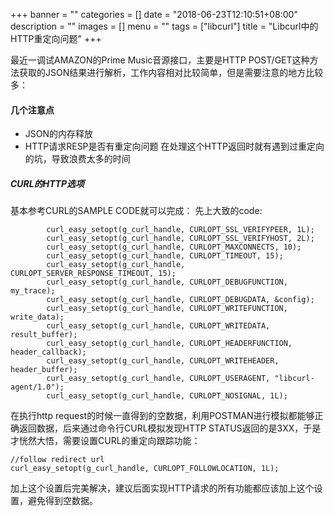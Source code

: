 
+++
banner = ""
categories = []
date = "2018-06-23T12:10:51+08:00"
description = ""
images = []
menu = ""
tags = ["libcurl"]
title = "Libcurl中的HTTP重定向问题"
+++


最近一调试AMAZON的Prime Music音源接口，主要是HTTP POST/GET这种方法获取的JSON结果进行解析，工作内容相对比较简单，但是需要注意的地方比较多：

#### 几个注意点
* JSON的内存释放
* HTTP请求RESP是否有重定向问题
在处理这个HTTP返回时就有遇到过重定向的坑，导致浪费太多的时间

##### CURL的HTTP选项

基本参考CURL的SAMPLE CODE就可以完成：
先上大致的code:
```
        curl_easy_setopt(g_curl_handle, CURLOPT_SSL_VERIFYPEER, 1L);
        curl_easy_setopt(g_curl_handle, CURLOPT_SSL_VERIFYHOST, 2L);
        curl_easy_setopt(g_curl_handle, CURLOPT_MAXCONNECTS, 10);
        curl_easy_setopt(g_curl_handle, CURLOPT_TIMEOUT, 15);
        curl_easy_setopt(g_curl_handle, CURLOPT_SERVER_RESPONSE_TIMEOUT, 15);
        curl_easy_setopt(g_curl_handle, CURLOPT_DEBUGFUNCTION, my_trace);
        curl_easy_setopt(g_curl_handle, CURLOPT_DEBUGDATA, &config);
        curl_easy_setopt(g_curl_handle, CURLOPT_WRITEFUNCTION, write_data);
        curl_easy_setopt(g_curl_handle, CURLOPT_WRITEDATA, result_buffer);
        curl_easy_setopt(g_curl_handle, CURLOPT_HEADERFUNCTION, header_callback);
        curl_easy_setopt(g_curl_handle, CURLOPT_WRITEHEADER, header_buffer);
        curl_easy_setopt(g_curl_handle, CURLOPT_USERAGENT, "libcurl-agent/1.0");
        curl_easy_setopt(g_curl_handle, CURLOPT_NOSIGNAL, 1L); 
```
 
在执行http request的时候一直得到的空数据，利用POSTMAN进行模拟都能够正确返回数据，后来通过命令行CURL模拟发现HTTP STATUS返回的是3XX，于是才恍然大悟，需要设置CURL的重定向跟踪功能：
```    
//follow redirect url
curl_easy_setopt(g_curl_handle, CURLOPT_FOLLOWLOCATION, 1L);
```
加上这个设置后完美解决，建议后面实现HTTP请求的所有功能都应该加上这个设置，避免得到空数据。


